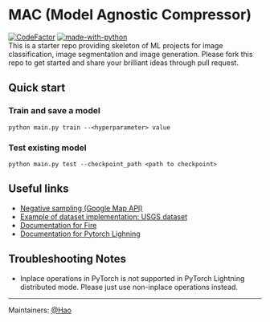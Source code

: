 # MAC (Model Agnostic Compressor) 
[![CodeFactor](https://www.codefactor.io/repository/github/haossr/mac/badge)](https://www.codefactor.io/repository/github/haossr/mac)
[![made-with-python](https://img.shields.io/badge/Made%20with-Python-1f425f.svg)](https://www.python.org/) <br>
This is a starter repo providing skeleton of ML projects for image classification, image segmentation and image generation. Please fork this repo to get started and share your brilliant ideas through pull request. 


## Quick start
### Train and save a model 
`python main.py train --<hyperparameter> value`

### Test existing model 
`python main.py test --checkpoint_path <path to checkpoint>`

## Useful links 
- [Negative sampling (Google Map API)](https://github.com/stanfordmlgroup/old-starter/blob/master/preprocess/get_negatives.py)
- [Example of dataset implementation: USGS dataset](https://github.com/stanfordmlgroup/old-starter/blob/master/data/usgs_dataset.py)
- [Documentation for Fire](https://github.com/google/python-fire/blob/master/docs/guide.md)
- [Documentation for Pytorch Lighning](https://williamfalcon.github.io/pytorch-lightning/)

## Troubleshooting Notes
- Inplace operations in PyTorch is not supported in PyTorch Lightning distributed mode. Please just use non-inplace operations instead. 

--- 
Maintainers: [@Hao](mailto:haosheng@cs.stanford.edu)
 
